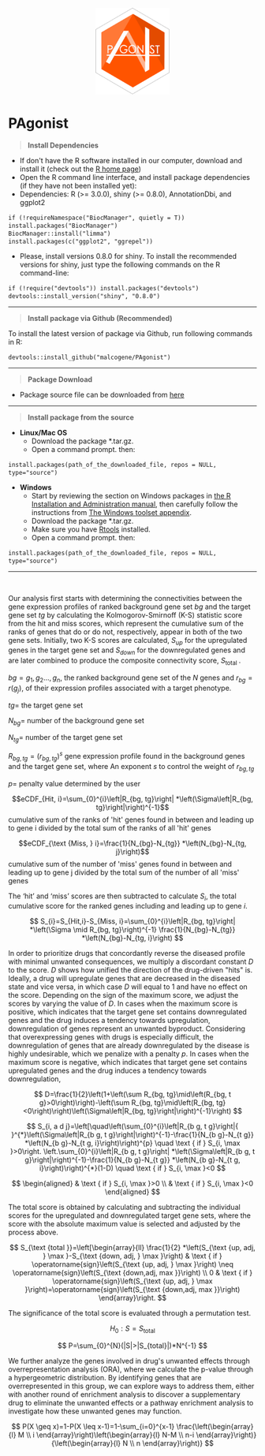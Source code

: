 
<p align="center"><img src="https://raw.githubusercontent.com/malcogene/Tmp/master/img/PAgonist.png" style="width:150px;"></p> 
<!--... -->

# PAgonist

> **Install Dependencies**

* If don't have the R software installed in our computer, download and install it (check out the [R home page](http://www.r-project.org/))
* Open the R command line interface, and install package dependencies (if they have not been installed yet):
* Dependencies: R (>= 3.0.0), shiny (>= 0.8.0), AnnotationDbi, and ggplot2


```{r eval = FALSE}
if (!requireNamespace("BiocManager", quietly = T)) install.packages("BiocManager")
BiocManager::install("limma")
install.packages(c("ggplot2", "ggrepel"))
```
* Please, install versions 0.8.0 for shiny. <!--We are working to make the package compatible with the new versions of the packages as soon as possible.--> To install the recommended versions for shiny, just type the following commands on the R command-line:
```{r eval = FALSE}
if (!require("devtools")) install.packages("devtools")
devtools::install_version("shiny", "0.8.0")
```


----


> **Install package via Github (Recommended)**

To install the latest version of package via Github, run following commands in R:
```{r eval = FALSE}
devtools::install_github("malcogene/PAgonist")
```



----


> **Package Download**

* Package source file can be downloaded from [here](https://raw.githubusercontent.com/malcogene/PAgonist/main/R/pagonist.R)


----




> **Install package from the source**

- **Linux/Mac OS**
    - Download the package *.tar.gz.
    - Open a command prompt. then:
```{r eval = FALSE}
install.packages(path_of_the_downloaded_file, repos = NULL, type="source")
```


- **Windows**
    - Start by reviewing the section on Windows packages in [the R Installation and Administration manual](https://cran.r-project.org/doc/manuals/R-admin.html), then carefully follow the instructions from [The Windows toolset appendix](https://cran.r-project.org/doc/manuals/R-admin.html#The-Windows-toolset).
    - Download the package *.tar.gz.
    - Make sure you have [Rtools](https://cran.r-project.org/bin/windows/Rtools/) installed.
    - Open a command prompt. then:
```{r eval = FALSE}
install.packages(path_of_the_downloaded_file, repos = NULL, type="source")
```


----
<br>

Our analysis first starts with determining the connectivities between the gene expression profiles of ranked background gene set $b g$ and the target gene set $t g$ by calculating the Kolmogorov-Smirnoff (K-S) statistic score from the hit and miss scores, which represent the cumulative sum of the ranks of genes that do or do not, respectively, appear in both of the two gene sets. Initially, two K-S scores are calculated, $S_{u p}$ for the upregulated genes in the target gene set and $S_{d o w n}$ for the downregulated genes and are later combined to produce the composite connectivity score, $S_{\text {total }}$.

$bg={g_{1}, g_{2} ..., g_{n}}$, the ranked background gene set of the $N$ genes and $r_{bg}=r\left(g_{j}\right)$, of their expression profiles associated with a target phenotype.

$tg=$ the target gene set

$N_{b g}=$ number of the background gene set

$N_{t g}=$ number of the target gene set

$R_{b g, t g}=\left(r_{b g, t g}\right)^{s}$ gene expression profile found in the background genes and the target gene set, where An exponent $s$ to control the weight of $r_{b g, t g}$

$p=$ penalty value determined by the user

$$eCDF_{Hit, i}=\sum_{0}^{i}\left|R_{bg, tg}\right| *\left(\Sigma\left|R_{bg, tg}\right|\right)^{-1}$$ cumulative sum of the ranks of 'hit' genes found in between and leading up to gene i divided by the total sum of the ranks of all 'hit' genes

$$eCDF_{\text {Miss, } i}=\frac{1}{N_{bg}-N_{tg}} *\left(N_{bg}-N_{tg, j}\right)$$ cumulative sum of the number of 'miss' genes found in between and leading up to gene $\mathrm{j}$ divided by the total sum of the number of all 'miss' genes

The ‘hit’ and ‘miss’ scores are then subtracted to calculate $S_{i}$, the total cumulative score for the ranked genes including and leading up to gene $i$.


$$
S_{i}=S_{Hit,i}-S_{Miss, i}=\sum_{0}^{i}\left|R_{bg, tg}\right| *\left(\Sigma \mid R_{bg, tg}\right)^{-1} \frac{1}{N_{bg}-N_{tg}} *\left(N_{bg}-N_{tg, i}\right)
$$


In order to prioritize drugs that concordantly reverse the diseased profile with minimal unwanted consequences, we multiply a discordant constant $D$ to the score. $D$ shows how unified the direction of the drug-driven "hits" is. Ideally, a drug will upregulate genes that are decreased in the diseased state and vice versa, in which case $D$ will equal to 1 and have no effect on the score. Depending on the sign of the maximum score, we adjust the scores by varying the value of $D$. In cases when the maximum score is positive, which indicates that the target gene set contains downregulated genes and the drug induces a tendency towards upregulation, downregulation of genes represent an unwanted byproduct. Considering that overexpressing genes with drugs is especially difficult, the downregulation of genes that are already downregulated by the disease is highly undesirable, which we penalize with a penalty $p$. In cases when the maximum score is negative, which indicates that target gene set contains upregulated genes and the drug induces a tendency towards downregulation,

$$
D=\frac{1}{2}\left(1+\left(\sum R_{bg, tg}\mid\left(R_{bg, t g}>0\right)\right)-\left(\sum R_{bg, tg}\mid\left(R_{bg, tg}<0\right)\right)\left(\Sigma\left|R_{bg, tg}\right|\right)^{-1}\right)
$$

$$
S_{i, a d j}=\left[\quad\left(\sum_{0}^{i}\left|R_{b g, t g}\right|{ }^{*}\left(\Sigma\left|R_{b g, t g}\right|\right)^{-1}-\frac{1}{N_{b g}-N_{t g}} *\left(N_{b g}-N_{t g, i}\right)\right)^{p} \quad \text { if } S_{i, \max }>0\right.
\left.\sum_{0}^{i}\left|R_{b g, t g}\right| *\left(\Sigma\left|R_{b g, t g}\right|\right)^{-1}-\frac{1}{N_{b g}-N_{t g}} *\left(N_{b g}-N_{t g, i}\right)\right)^{*}(1-D) \quad \text { if } S_{i, \max }<0
$$


$$
\begin{aligned}
& \text { if } S_{i, \max }>0 \\
& \text { if } S_{i, \max }<0
\end{aligned}
$$

The total score is obtained by calculating and subtracting the individual scores for the upregulated and downregulated target gene sets, where the score with the absolute maximum value is selected and adjusted by the process above.

$$
S_{\text {total }}=\left[\begin{array}{ll}
\frac{1}{2} *\left(S_{\text {up, adj, } \max }-S_{\text {down, adj, } \max }\right) & \text { if } \operatorname{sign}\left(S_{\text {up, adj, } \max }\right) \neq \operatorname{sign}\left(S_{\text {down,adj, max }}\right) \\
0 & \text { if } \operatorname{sign}\left(S_{\text {up, adj, } \max }\right)=\operatorname{sign}\left(S_{\text {down,adj, max }}\right)
\end{array}\right.
$$

The significance of the total score is evaluated through a permutation test.

$$
H_{0}: S=S_{\text {total}} 
$$

$$
P=\sum_{0}^{N}(|S|>|S_{total}|)*N^{-1}
$$


We further analyze the genes involved in drug's unwanted effects through overrepresentation analysis (ORA), where we calculate the p-value through a hypergeometric distribution. By identifying genes that are overrepresented in this group, we can explore ways to address them, either with another round of enrichment analysis to discover a supplementary drug to eliminate the unwanted effects or a pathway enrichment analysis to investigate how these unwanted genes may function.

$$
P(X \geq x)=1-P(X \leq x-1)=1-\sum_{i=0}^{x-1} \frac{\left(\begin{array}{l}
M \\
i
\end{array}\right)\left(\begin{array}{l}
N-M \\
n-i
\end{array}\right)}{\left(\begin{array}{l}
N \\
n
\end{array}\right)}
$$
